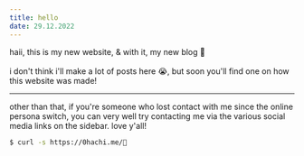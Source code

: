 ```yaml
---
title: hello
date: 29.12.2022
---
```


haii, this is my new website, & with it, my new blog 🥳 <br/><br/>
i don't think i'll make a lot of posts here 😭, but soon you'll find one on how this website was made!

---

other than that, if you're someone who lost contact with me since the online persona switch, you can very well try contacting me via the various social media links on the sidebar.
love y'all!

```sh
$ curl -s https://0hachi.me/🤍
```
